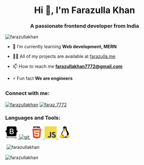 <h1 align="center">Hi 👋, I'm Farazulla Khan</h1>
<h3 align="center">A passionate frontend developer from India</h3>

<p align="left"> <img src="https://komarev.com/ghpvc/?username=farazullakhan&label=Profile%20views&color=0e75b6&style=flat" alt="farazullakhan" /> </p>

- 🌱 I’m currently learning **Web development, MERN**

- 👨‍💻 All of my projects are available at [farazulla.me](farazulla.me)

- 📫 How to reach me **farazullakhan7772@gmail.com**

- ⚡ Fun fact **We are engineers**

<h3 align="left">Connect with me:</h3>
<p align="left">
<a href="https://linkedin.com/in/farazullakhan" target="blank"><img align="center" src="https://raw.githubusercontent.com/rahuldkjain/github-profile-readme-generator/master/src/images/icons/Social/linked-in-alt.svg" alt="farazullakhan" height="30" width="40" /></a>
<a href="https://instagram.com/faraz.7772" target="blank"><img align="center" src="https://raw.githubusercontent.com/rahuldkjain/github-profile-readme-generator/master/src/images/icons/Social/instagram.svg" alt="faraz.7772" height="30" width="40" /></a>
</p>

<h3 align="left">Languages and Tools:</h3>
<p align="left"> <a href="https://getbootstrap.com" target="_blank" rel="noreferrer"> <img src="https://raw.githubusercontent.com/devicons/devicon/master/icons/bootstrap/bootstrap-plain-wordmark.svg" alt="bootstrap" width="40" height="40"/> </a> <a href="https://git-scm.com/" target="_blank" rel="noreferrer"> <img src="https://www.vectorlogo.zone/logos/git-scm/git-scm-icon.svg" alt="git" width="40" height="40"/> </a> <a href="https://www.w3.org/html/" target="_blank" rel="noreferrer"> <img src="https://raw.githubusercontent.com/devicons/devicon/master/icons/html5/html5-original-wordmark.svg" alt="html5" width="40" height="40"/> </a> <a href="https://developer.mozilla.org/en-US/docs/Web/JavaScript" target="_blank" rel="noreferrer"> <img src="https://raw.githubusercontent.com/devicons/devicon/master/icons/javascript/javascript-original.svg" alt="javascript" width="40" height="40"/> </a> <a href="https://www.linux.org/" target="_blank" rel="noreferrer"> <img src="https://raw.githubusercontent.com/devicons/devicon/master/icons/linux/linux-original.svg" alt="linux" width="40" height="40"/> </a> </p>

<p>&nbsp;<img align="center" src="https://github-readme-stats.vercel.app/api?username=farazullakhan&show_icons=true&locale=en" alt="farazullakhan" /></p>

<p><img align="center" src="https://github-readme-streak-stats.herokuapp.com/?user=farazullakhan&" alt="farazullakhan" /></p>
